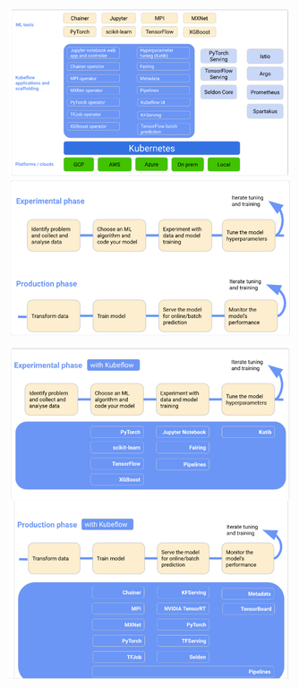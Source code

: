 ![](/assets/compute-container-k8s-kubeflow2.png)![](/assets/compute-container-k8s-kubeflow3.png)

![](/assets/compute-container-k8s-kubeflow11.png)![](/assets/compute-container-k8s-kubeflow12.png)

